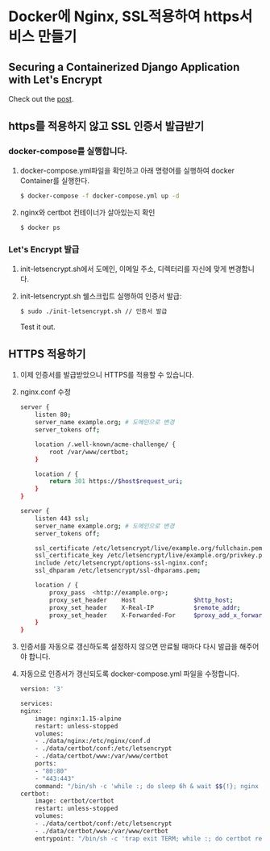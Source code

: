 # Docker에 Nginx, SSL적용하여 https서비스 만들기

## Securing a Containerized Django Application with Let's Encrypt

Check out the [post](https://testdriven.io/blog/django-lets-encrypt/).

## https를 적용하지 않고 SSL 인증서 발급받기

### docker-compose를 실행합니다.

1. docker-compose.yml파일을 확인하고 아래 명령어를 실행하여 docker Container를 실행한다.

    ```sh
    $ docker-compose -f docker-compose.yml up -d
    ```
1. nginx와 certbot 컨테이너가 살아있는지 확인

    ```sh
    $ docker ps
    ```

### Let's Encrypt 발급

1. init-letsencrypt.sh에서 도메인, 이메일 주소, 디렉터리를 자신에 맞게 변경합니다.

1. init-letsencrypt.sh 쉘스크립트 실행하여 인증서 발급:

    ```sh
    $ sudo ./init-letsencrypt.sh // 인증서 발급  
    ```

    Test it out.

## HTTPS 적용하기

1. 이제 인증서를 발급받았으니 HTTPS를 적용할 수 있습니다.

1. nginx.conf 수정

    ```sh
    server {
        listen 80;
        server_name example.org; # 도메인으로 변경
        server_tokens off;

        location /.well-known/acme-challenge/ {
            root /var/www/certbot;
        }

        location / {
            return 301 https://$host$request_uri;
        }
    }

    server {
        listen 443 ssl;
        server_name example.org; # 도메인으로 변경
        server_tokens off;

        ssl_certificate /etc/letsencrypt/live/example.org/fullchain.pem; # example.org를 도메인으로 변경
        ssl_certificate_key /etc/letsencrypt/live/example.org/privkey.pem; # example.or를 도메인으로 변경
        include /etc/letsencrypt/options-ssl-nginx.conf;
        ssl_dhparam /etc/letsencrypt/ssl-dhparams.pem;

        location / {
            proxy_pass  <http://example.org>;
            proxy_set_header    Host                $http_host;
            proxy_set_header    X-Real-IP           $remote_addr;
            proxy_set_header    X-Forwarded-For     $proxy_add_x_forwarded_for;
        }
    }
    ```
1. 인증서를 자동으로 갱신하도록 설정하지 않으면 만료될 때마다 다시 발급을 해주어야 합니다.

1. 자동으로 인증서가 갱신되도록 docker-compose.yml 파일을 수정합니다.

    ```sh
    version: '3'

    services:
    nginx:
        image: nginx:1.15-alpine
        restart: unless-stopped
        volumes:
        - ./data/nginx:/etc/nginx/conf.d
        - ./data/certbot/conf:/etc/letsencrypt
        - ./data/certbot/www:/var/www/certbot
        ports:
        - "80:80"
        - "443:443"
        command: "/bin/sh -c 'while :; do sleep 6h & wait $${!}; nginx -s reload; done & nginx -g \\"daemon off;\\"'"
    certbot:
        image: certbot/certbot
        restart: unless-stopped
        volumes:
        - ./data/certbot/conf:/etc/letsencrypt
        - ./data/certbot/www:/var/www/certbot
        entrypoint: "/bin/sh -c 'trap exit TERM; while :; do certbot renew; sleep 12h & wait $${!}; done;'"
    ```